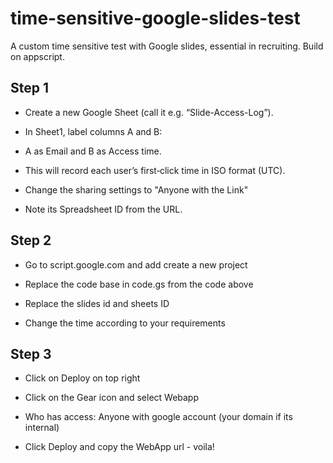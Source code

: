 # time-sensitive-google-slides-test
A custom time sensitive test with Google slides, essential in recruiting. Build on appscript.

## Step 1

- Create a new Google Sheet (call it e.g. “Slide-Access-Log”).

- In Sheet1, label columns A and B:

- A as Email and B as Access time.

- This will record each user’s first‐click time in ISO format (UTC).

- Change the sharing settings to "Anyone with the Link" 

- Note its Spreadsheet ID from the URL.

## Step 2

- Go to script.google.com and add create a new project

- Replace the code base in code.gs from the code above

- Replace the slides id and sheets ID

- Change the time according to your requirements

## Step 3

- Click on Deploy on top right

- Click on the Gear icon and select Webapp

- Who has access: Anyone with google account (your domain if its internal)

- Click Deploy and copy the WebApp url - voila!
